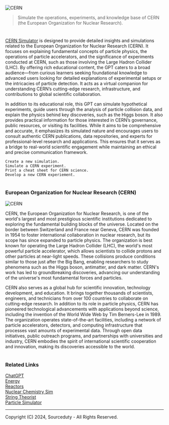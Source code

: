 ![CERN](https://github.com/user-attachments/assets/cef37719-2ffd-4862-aa08-3d27043faa28)

> Simulate the operations, experiments, and knowledge base of CERN (the European Organization for Nuclear Research).
#

[CERN Simulator](https://chatgpt.com/g/g-674d96a8334c8191ba6dd7cb68a6d0f0-cern-simulator) is designed to provide detailed insights and simulations related to the European Organization for Nuclear Research (CERN). It focuses on explaining fundamental concepts of particle physics, the operations of particle accelerators, and the significance of experiments conducted at CERN, such as those involving the Large Hadron Collider (LHC). By offering rich educational content, the GPT caters to a broad audience—from curious learners seeking foundational knowledge to advanced users looking for detailed explanations of experimental setups or the intricacies of particle detection. It acts as a virtual companion for understanding CERN’s cutting-edge research, infrastructure, and contributions to global scientific collaboration.

In addition to its educational role, this GPT can simulate hypothetical experiments, guide users through the analysis of particle collision data, and explain the physics behind key discoveries, such as the Higgs boson. It also provides practical information for those interested in CERN’s governance, public resources, or visiting its facilities. While it aims to be comprehensive and accurate, it emphasizes its simulated nature and encourages users to consult authentic CERN publications, data repositories, and experts for professional-level research and applications. This ensures that it serves as a bridge to real-world scientific engagement while maintaining an ethical and precise communication framework.

```
Create a new simulation.
Simulate a CERN experiment.
Print a cheat sheet for CERN science.
Develop a new CERN experiement.
```

#
### European Organization for Nuclear Research (CERN)

![CERN](https://github.com/user-attachments/assets/0e8ebbf8-c40f-49ae-b80b-946b7a131833)

CERN, the European Organization for Nuclear Research, is one of the world's largest and most prestigious scientific institutions dedicated to exploring the fundamental building blocks of the universe. Located on the border between Switzerland and France near Geneva, CERN was founded in 1954 to foster international collaboration in nuclear research, but its scope has since expanded to particle physics. The organization is best known for operating the Large Hadron Collider (LHC), the world's most powerful particle accelerator, which allows scientists to collide protons and other particles at near-light speeds. These collisions produce conditions similar to those just after the Big Bang, enabling researchers to study phenomena such as the Higgs boson, antimatter, and dark matter. CERN's work has led to groundbreaking discoveries, advancing our understanding of the universe's most fundamental forces and particles.

CERN also serves as a global hub for scientific innovation, technology development, and education. It brings together thousands of scientists, engineers, and technicians from over 100 countries to collaborate on cutting-edge research. In addition to its role in particle physics, CERN has pioneered technological advancements with applications beyond science, including the invention of the World Wide Web by Tim Berners-Lee in 1989. The organization operates state-of-the-art facilities, including a network of particle accelerators, detectors, and computing infrastructure that processes vast amounts of experimental data. Through open data initiatives, public outreach programs, and partnerships with universities and industry, CERN embodies the spirit of international scientific cooperation and innovation, making its discoveries accessible to the world.

#
### Related Links

[ChatGPT](https://github.com/sourceduty/ChatGPT)
<br>
[Energy](https://github.com/sourceduty/Energy)
<br>
[Reactors](https://github.com/sourceduty/Reactors)
<br>
[Nuclear Chemistry Sim](https://github.com/sourceduty/Nuclear_Chemistry_Simulator)
<br>
[String Theorist](https://github.com/sourceduty/String_Theorist)
<br>
[Particle Simulator](https://github.com/sourceduty/Particle_Simulator)

***
Copyright (C) 2024, Sourceduty - All Rights Reserved.
